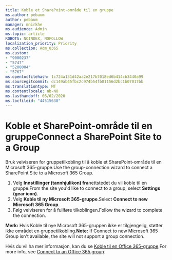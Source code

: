 ```yaml
---
title: Koble et SharePoint-område til en gruppe
ms.author: pebaum
author: pebaum
manager: mnirkhe
ms.audience: Admin
ms.topic: article
ROBOTS: NOINDEX, NOFOLLOW
localization_priority: Priority
ms.collection: Adm_O365
ms.custom:
- "9000237"
- "5747"
- "5200004"
- "5767"
ms.openlocfilehash: 1c724a131d42aa2e217b7018ed6b414cb3440a99
ms.sourcegitcommit: dc149ab45fbc2c974b54fb81156d2bc1b07017bb
ms.translationtype: MT
ms.contentlocale: nb-NO
ms.lasthandoff: 06/02/2020
ms.locfileid: "44515638"
---
```

# <a name="connect-a-sharepoint-site-to-a-group"></a><span data-ttu-id="f7963-102">Koble et SharePoint-område til en gruppe</span><span class="sxs-lookup"><span data-stu-id="f7963-102">Connect a SharePoint Site to a Group</span></span>

<span data-ttu-id="f7963-103">Bruk veiviseren for gruppetilkobling til å koble et SharePoint-område til en Microsoft 365-gruppe.</span><span class="sxs-lookup"><span data-stu-id="f7963-103">Use the group-connection wizard to connect a SharePoint Site to a Microsoft 365 Group.</span></span>

1. <span data-ttu-id="f7963-104">Velg **Innstillinger (tannhjulikon) fra**nettstedet du vil koble til en gruppe.</span><span class="sxs-lookup"><span data-stu-id="f7963-104">From the site you'd like to connect to a group, select  **Settings (gear icon)**.</span></span>
2. <span data-ttu-id="f7963-105">Velg **Koble til ny Microsoft 365-gruppe**.</span><span class="sxs-lookup"><span data-stu-id="f7963-105">Select  **Connect to new Microsoft 365 Group**.</span></span>
3. <span data-ttu-id="f7963-106">Følg veiviseren for å fullføre tilkoblingen.</span><span class="sxs-lookup"><span data-stu-id="f7963-106">Follow the wizard to complete the connection.</span></span>

<span data-ttu-id="f7963-107">**Merk:**  Hvis Koble til nye Microsoft 365-gruppen ikke er tilgjengelig, støtter ikke området en gruppetilkobling.</span><span class="sxs-lookup"><span data-stu-id="f7963-107">**Note:**  If Connect to new Microsoft 365 Group isn't available, the site will not support a group connection.</span></span>

<span data-ttu-id="f7963-108">Hvis du vil ha mer informasjon, kan du se [Koble til en Office 365-gruppe](https://docs.microsoft.com/sharepoint/dev/transform/modernize-connect-to-office365-group).</span><span class="sxs-lookup"><span data-stu-id="f7963-108">For more info, see  [Connect to an Office 365 group](https://docs.microsoft.com/sharepoint/dev/transform/modernize-connect-to-office365-group).</span></span>